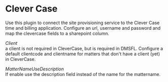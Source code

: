# Clever Case

Use this plugin to connect the site provisioning service to the Clever Case time and billing application. Configure an url, username and password and map the clevercase fields to a sharepoint column.

*Client*\
a client is not required in CleverCase, but is required in DMSFL. Configure a default clientcode and clientname for matters that don't have a client (yet) in CleverCase.

*MatterNameUseDescription*\
If enable use the description field instead of the name for the mattername.
